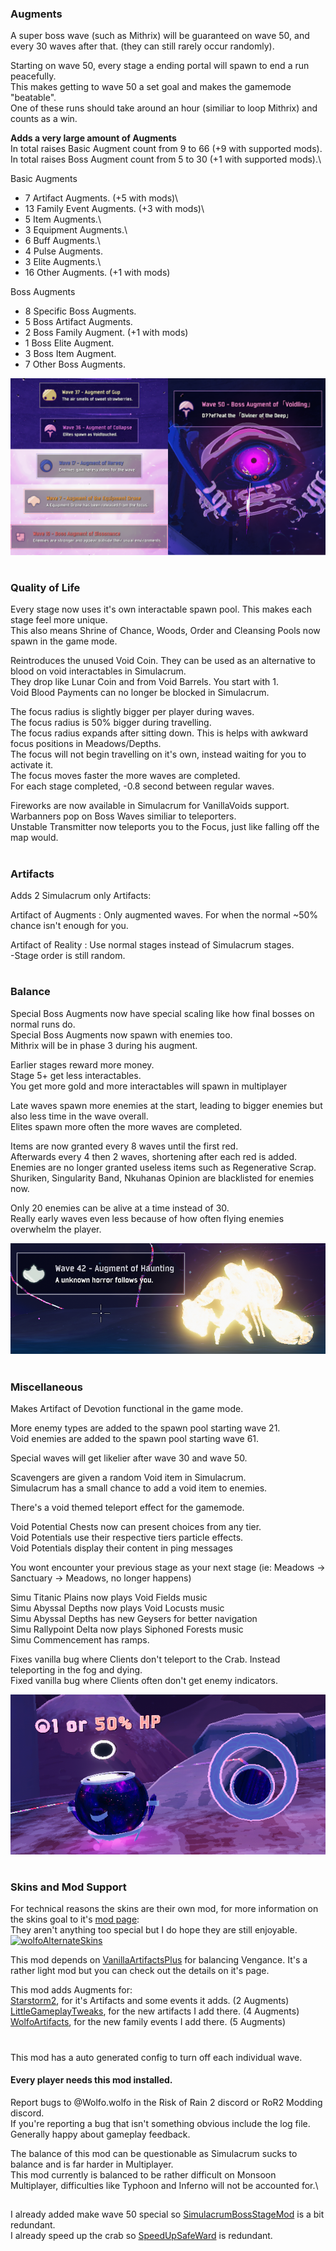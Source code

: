 ### Augments
A super boss wave (such as Mithrix) will be guaranteed on wave 50, and every 30 waves after that. (they can still rarely occur randomly).  

Starting on wave 50, every stage a ending portal will spawn to end a run peacefully.\
This makes getting to wave 50 a set goal and makes the gamemode "beatable".\
One of these runs should take around an hour (similiar to loop Mithrix) and counts as a win.  

__Adds a very large amount of Augments__\
In total raises Basic Augment count from 9 to 66 (+9 with supported mods).\
In total raises Boss Augment count from 5 to 30 (+1 with supported mods).\

Basic Augments
- 7 Artifact Augments. (+5 with mods)\
- 13 Family Event Augments. (+3 with mods)\
- 5 Item Augments.\
- 3 Equipment Augments.\
- 6 Buff Augments.\
- 4 Pulse Augments.
- 3 Elite Augments.\
- 16 Other Augments. (+1 with mods)

Boss Augments
- 8 Specific Boss Augments.
- 5 Boss Artifact Augments.
- 2 Boss Family Augment. (+1 with mods)
- 1 Boss Elite Augment.
- 3 Boss Item Augment.
- 7 Other Boss Augments.


![Image of new Waves](https://raw.githubusercontent.com/WolfoIsBestWolf/ror2-SimulacrumAdditions/main/modPageImages/simuWavesNew.png)
#

### Quality of Life

Every stage now uses it's own interactable spawn pool. This makes each stage feel more unique.\
This also means Shrine of Chance, Woods, Order and Cleansing Pools now spawn in the game mode.

Reintroduces the unused Void Coin. They can be used as an alternative to blood on void interactables in Simulacrum.\
They drop like Lunar Coin and from Void Barrels. You start with 1.\
Void Blood Payments can no longer be blocked in Simulacrum.

The focus radius is slightly bigger per player during waves.\
The focus radius is 50% bigger during travelling.\
The focus radius expands after sitting down. This is helps with awkward focus positions in Meadows/Depths.\
The focus will not begin travelling on it's own, instead waiting for you to activate it.\
The focus moves faster the more waves are completed.\
For each stage completed, -0.8 second between regular waves.

Fireworks are now available in Simulacrum for VanillaVoids support.\
Warbanners pop on Boss Waves similiar to teleporters.\
Unstable Transmitter now teleports you to the Focus, just like falling off the map would.
#

### Artifacts
Adds 2 Simulacrum only Artifacts:

Artifact of Augments : Only augmented waves. For when the normal ~50% chance isn't enough for you.

Artifact of Reality : Use normal stages instead of Simulacrum stages.\
-Stage order is still random.
#

### Balance
Special Boss Augments now have special scaling like how final bosses on normal runs do.\
Special Boss Augments now spawn with enemies too.\
Mithrix will be in phase 3 during his augment.

Earlier stages reward more money.\
Stage 5+ get less interactables.\
You get more gold and more interactables will spawn in multiplayer

Late waves spawn more enemies at the start, leading to bigger enemies but also less time in the wave overall.\
Elites spawn more often the more waves are completed.

Items are now granted every 8 waves until the first red.\
Afterwards every 4 then 2 waves, shortening after each red is added.\
Enemies are no longer granted useless items such as Regenerative Scrap.\
Shuriken, Singularity Band, Nkuhanas Opinion are blacklisted for enemies now.

Only 20 enemies can be alive at a time instead of 30.\
Really early waves even less because of how often flying enemies overwhelm the player.


![Image of new waves 2](https://raw.githubusercontent.com/WolfoIsBestWolf/ror2-SimulacrumAdditions/main/modPageImages/simuHorror.png)
#

### Miscellaneous

Makes Artifact of Devotion functional in the game mode.

More enemy types are added to the spawn pool starting wave 21.\
Void enemies are added to the spawn pool starting wave 61.

Special waves will get likelier after wave 30 and wave 50.

Scavengers are given a random Void item in Simulacrum.\
Simulacrum has a small chance to add a void item to enemies.  

There's a void themed teleport effect for the gamemode.  

Void Potential Chests now can present choices from any tier.\
Void Potentials use their respective tiers particle effects.\
Void Potentials display their content in ping messages

You wont encounter your previous stage as your next stage (ie: Meadows -> Sanctuary -> Meadows, no longer happens)

Simu Titanic Plains now plays Void Fields music\
Simu Abyssal Depths now plays Void Locusts music\
Simu Abyssal Depths has new Geysers for better navigation\
Simu Rallypoint Delta now plays Siphoned Forests music\
Simu Commencement has ramps. 


Fixes vanilla bug where Clients don't teleport to the Crab. Instead teleporting in the fog and dying.\
Fixed vanilla bug where Clients often don't get enemy indicators.

![Image of Void Coin](https://raw.githubusercontent.com/WolfoIsBestWolf/ror2-SimulacrumAdditions/main/modPageImages/simuVoidCoin.png)

#
### Skins and Mod Support
For technical reasons the skins are their own mod, for more information on the skins goal to it's [mod page](https://thunderstore.io/package/Wolfo/WolfoAlternateSkins/ ):\
They aren't anything too special but I do hope they are still enjoyable.\
[![wolfoAlternateSkins](https://gcdn.thunderstore.io/live/repository/icons/Wolfo-WolfoAlternateSkins-1.5.0.png.128x128_q95.jpg)](https://thunderstore.io/package/Wolfo/WolfoAlternateSkins/)

This mod depends on [VanillaArtifactsPlus](https://thunderstore.io/package/Wolfo/VanillaArtifactsPlus) for balancing Vengance. It's a rather light mod but you can check out the details on it's page.

This mod adds Augments for:\
[Starstorm2](https://thunderstore.io/package/TeamMoonstorm/Starstorm2/), for it's Artifacts and some events it adds. (2 Augments)\
[LittleGameplayTweaks](https://thunderstore.io/package/Wolfo/LittleGameplayTweaks/), for the new artifacts I add there. (4 Augments)\
[WolfoArtifacts](https://thunderstore.io/package/Wolfo/WolfoArtifacts), for the new family events I add there. (5 Augments)


#

This mod has a auto generated config to turn off each individual wave.

#### Every player needs this mod installed.

Report bugs to @Wolfo.wolfo in the Risk of Rain 2 discord or RoR2 Modding discord.\
If you're reporting a bug that isn't something obvious include the log file.\
Generally happy about gameplay feedback.


The balance of this mod can be questionable as Simulacrum sucks to balance and is far harder in Multiplayer.\
This mod currently is balanced to be rather difficult on Monsoon Multiplayer, difficulties like Typhoon and Inferno will not be accounted for.\

##
I already added make wave 50 special so [SimulacrumBossStageMod](https://thunderstore.io/package/Def/SimulacrumBossStageMod/) is a bit redundant.\
I already speed up the crab so [SpeedUpSafeWard](https://thunderstore.io/package/Felix/SpeedUpSafeWard/) is redundant.

